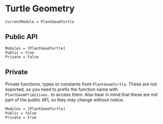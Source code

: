 
# Turtle Geometry

```@meta
CurrentModule = PlantGeomTurtle
```

## Public API

```@autodocs
Modules = [PlantGeomTurtle]
Public = true
Private = false
```

## Private

Private functions, types or constants from `PlantGeomTurtle`. These are not exported, so you need to prefix the function name with `PlantGeomPrimitives.` to access them. Also bear in mind that these are not part of the public API, so they may change without notice.

```@autodocs
Modules = [PlantGeomTurtle]
Public = false
Private = true
```
